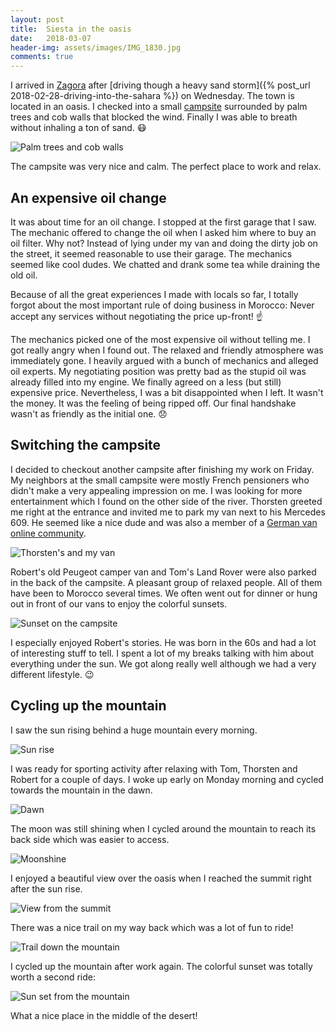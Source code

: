 ```yaml
---
layout: post
title:  Siesta in the oasis
date:   2018-03-07
header-img: assets/images/IMG_1830.jpg
comments: true
---
```


I arrived in [Zagora](https://www.google.com/maps/place/Zagora/) after [driving though a heavy sand storm]({% post_url 2018-02-28-driving-into-the-sahara %}) on Wednesday. The town is located in an oasis. I checked into a small [campsite](https://www.google.com/maps/place/Camping+Oasis+Palmier/) surrounded by palm trees and cob walls that blocked the wind. Finally I was able to breath without inhaling a ton of sand. :mask:

![Palm trees and cob walls](/assets/images/IMG_1817.jpg)

 The campsite was very nice and calm. The perfect place to work and relax.

## An expensive oil change

It was about time for an oil change. I stopped at the first garage that I saw. The mechanic offered to change the oil when I asked him where to buy an oil filter. Why not? Instead of lying under my van and doing the dirty job on the street, it seemed reasonable to use their garage. The mechanics seemed like cool dudes. We chatted and drank some tea while draining the old oil.

Because of all the great experiences I made with locals so far, I totally forgot about the most important rule of doing business in Morocco: Never accept any services without negotiating the price up-front! :point_up:

The mechanics picked one of the most expensive oil without telling me. I got really angry when I found out. The relaxed and friendly atmosphere was immediately gone. I heavily argued with a bunch of mechanics and alleged oil experts. My negotiating position was pretty bad as the stupid oil was already filled into my engine. We finally agreed on a less (but still) expensive price. Nevertheless, I was a bit disappointed when I left. It wasn't the money. It was the feeling of being ripped off. Our final handshake wasn't as friendly as the initial one. :disappointed:

## Switching the campsite

I decided to checkout another campsite after finishing my work on Friday. My neighbors at the small campsite were mostly French pensioners who didn't make a very appealing impression on me. I was looking for more entertainment which I found on the other side of the river. Thorsten greeted me right at the entrance and invited me to park my van next to his Mercedes 609. He seemed like a nice dude and was also a member of a [German van online community](http://www.busfreaks.de/).

![Thorsten's and my van](/assets/images/IMG_1827.jpg)

Robert's old Peugeot camper van and Tom's Land Rover were also parked in the back of the campsite. A pleasant group of relaxed people. All of them have been to Morocco several times. We often went out for dinner or hung out in front of our vans to enjoy the colorful sunsets.

![Sunset on the campsite](/assets/images/IMG_1829.jpg)

I especially enjoyed Robert's stories. He was born in the 60s and had a lot of interesting stuff to tell. I spent a lot of my breaks talking with him about everything under the sun. We got along really well although we had a very different lifestyle. :wink:

## Cycling up the mountain

I saw the sun rising behind a huge mountain every morning.

![Sun rise](/assets/images/IMG_1830.jpg)

I was ready for sporting activity after relaxing with Tom, Thorsten and Robert for a couple of days. I woke up early on Monday morning and cycled towards the mountain in the dawn.

![Dawn](/assets/images/IMG_1831.jpg)

The moon was still shining when I cycled around the mountain to reach its back side which was easier to access.

![Moonshine](/assets/images/IMG_1832.jpg)

I enjoyed a beautiful view over the oasis when I reached the summit right after the sun rise.

![View from the summit](/assets/images/IMG_1838.jpg)

There was a nice trail on my way back which was a lot of fun to ride!

![Trail down the mountain](/assets/images/IMG_1844.jpg)

I cycled up the mountain after work again. The colorful sunset was totally worth a second ride:

![Sun set from the mountain](/assets/images/IMG_1857.jpg)

What a nice place in the middle of the desert!
